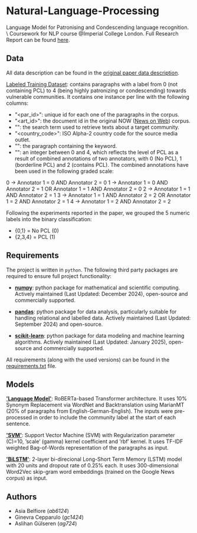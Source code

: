 # Natural-Language-Processing
Language Model for Patronising and Condescending language recognition. \ 
Coursework for NLP course @Imperial College London. Full Research Report can be found [here](report.pdf).

## Data

All data description can be found in the [original paper data description](data/README.txt).

[Labeled Training Dataset](dontpatronizeme_pcl.tsv): contains paragraphs with a label from 0 (not containing PCL) to 4 (being highly patronizing or condescending) towards vulnerable communities.
It contains one instance per line with the following columns:
- "<par_id>": unique id for each one of the paragraphs in the corpus.
- "<art_id>": the document id in the original NOW ([News on Web](https://www.english-corpora.org/now/)) corpus.
- "<keyword>": the search term used to retrieve texts about a target community.
- "<country_code>": ISO Alpha-2 country code for the source media outlet.
- "<text>": the paragraph containing the keyword.
- "<label>": an integer between 0 and 4, which reflects the level of PCL as a result of combined annotations of two annotators, with 0 (No PCL), 1 (borderline PCL) and 2 (contains PCL). The combined annotations have been used in the following graded scale:

0 -> Annotator 1 = 0 AND Annotator 2 = 0
1 -> Annotator 1 = 0 AND Annotator 2 = 1 OR Annotator 1 = 1 AND Annotator 2 = 0
2 -> Annotator 1 = 1 AND Annotator 2 = 1
3 -> Annotator 1 = 1 AND Annotator 2 = 2 OR Annotator 1 = 2 AND Annotator 2 = 1
4 -> Annotator 1 = 2 AND Annotator 2 = 2

Following the experiments reported in the paper, we grouped the 5 numeric labels into the binary classification:
- {0,1}   = No PCL (0)
- {2,3,4} = PCL (1)

## Requirements

The project is written in `python`. The following third party packages are required to ensure full project functionality:

- [**numpy**](https://numpy.org/doc/stable/index.html): python package for mathematical and scientific computing. Actively maintained (Last Updated: December 2024), open-source and commercially supported.

- [**pandas**](https://pandas.pydata.org/): python package for data analysis, particularly suitable for handling relational and labelled data. Actively maintained (Last Updated: September 2024) and open-source.

- [**scikit-learn**](https://scikit-learn.org/stable/index.html): python package for data modeling and machine learning algorithms. Actively maintained (Last Updated: January 2025), open-source and commercially supported.

All requirements (along with the used versions) can be found in the [requirements.txt](requirements.txt) file.


## Models

[**'Language Model'**](models/Improved_RoBERTa.ipynb): RoBERTa-based Transformer architecture. It uses 10% Synonym Replacement via WordNet and Backtranslation using MarianMT (20% of paragraphs from English-German-English). The inputs were pre-processed in order to include the community label at the start of each sentence.

[**'SVM'**](models/NLP_Improved_svm.ipynb): Support Vector Machine (SVM) with Regularization parameter (C)=10, ’scale’ (gamma) kernel coefficient and ’rbf’ kernel. It uses TF-IDF weighted Bag-of-Words representation of the paragraphs as input.

[**'BiLSTM'**](models/BiLSTM.ipynb): 2-layer bi-direcional Long-Short Term Memory (LSTM) model with 20 units and dropout rate of 0.25% each. It uses 300-dimensional Word2Vec skip-gram word embeddings (trained on the Google News corpus) as input.


## Authors

- Asia Belfiore (*ab6124*)
- Ginevra Cepparulo (*gc1424*)
- Aslihan Gülseren (*ag724*)
